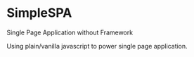 # SimpleSPA
Single Page Application without Framework

Using plain/vanilla javascript to power single page application.

